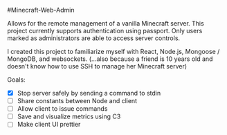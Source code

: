 #Minecraft-Web-Admin

Allows for the remote management of a vanilla Minecraft server.  This project currently supports authentication using passport.  Only users marked as administrators are able to access server controls.

I created this project to familiarize myself with React, Node.js, Mongoose / MongoDB, and websockets.
(...also because a friend is 10 years old and doesn't know how to use SSH to manage her Minecraft server)

Goals:
- [x] Stop server safely by sending a command to stdin
- [ ] Share constants between Node and client
- [ ] Allow client to issue commands
- [ ] Save and visualize metrics using C3
- [ ] Make client UI prettier
